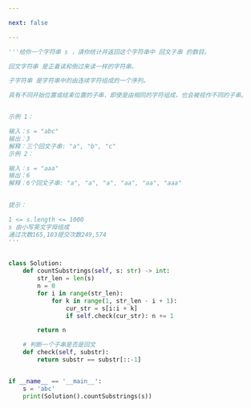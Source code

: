 ```yaml
---

next: false

---
```




<BlogInfo id="1276" title="56. 回文子串" author="白日梦想猿" pv=0 read_times=0 pre_cost_time="0分38秒" category="leetcode" tag_list="['leetcode']" create_time="2022.04.03 19:13:46" update_time="2022.04.03 19:28:50" />

```python
'''给你一个字符串 s ，请你统计并返回这个字符串中 回文子串 的数目。

回文字符串 是正着读和倒过来读一样的字符串。

子字符串 是字符串中的由连续字符组成的一个序列。

具有不同开始位置或结束位置的子串，即使是由相同的字符组成，也会被视作不同的子串。


示例 1：

输入：s = "abc"
输出：3
解释：三个回文子串: "a", "b", "c"
示例 2：

输入：s = "aaa"
输出：6
解释：6个回文子串: "a", "a", "a", "aa", "aa", "aaa"
 

提示：

1 <= s.length <= 1000
s 由小写英文字母组成
通过次数165,103提交次数249,574
'''


class Solution:
    def countSubstrings(self, s: str) -> int:
        str_len = len(s)
        n = 0
        for i in range(str_len):
            for k in range(1, str_len - i + 1):
                cur_str = s[i:i + k]
                if self.check(cur_str): n += 1

        return n

    # 判断一个子串是否是回文
    def check(self, substr):
        return substr == substr[::-1]


if __name__ == '__main__':
    s = 'abc'
    print(Solution().countSubstrings(s))

```



<ActionBox />
